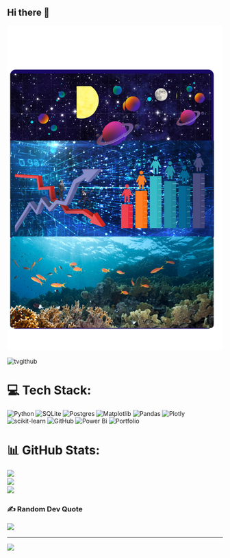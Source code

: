## Hi there 👋

![nonegithub](Untitled%20(4%20x%206%20in)%201.png)

![tvgithub](https://github.com/user-attachments/assets/c965aea0-9479-4f92-8177-b2d60f6523cd)


# 💻 Tech Stack:
![Python](https://img.shields.io/badge/python-3670A0?style=for-the-badge&logo=python&logoColor=ffdd54) ![SQLite](https://img.shields.io/badge/sqlite-%2307405e.svg?style=for-the-badge&logo=sqlite&logoColor=white) ![Postgres](https://img.shields.io/badge/postgres-%23316192.svg?style=for-the-badge&logo=postgresql&logoColor=white) ![Matplotlib](https://img.shields.io/badge/Matplotlib-%23ffffff.svg?style=for-the-badge&logo=Matplotlib&logoColor=black) ![Pandas](https://img.shields.io/badge/pandas-%23150458.svg?style=for-the-badge&logo=pandas&logoColor=white) ![Plotly](https://img.shields.io/badge/Plotly-%233F4F75.svg?style=for-the-badge&logo=plotly&logoColor=white) ![scikit-learn](https://img.shields.io/badge/scikit--learn-%23F7931E.svg?style=for-the-badge&logo=scikit-learn&logoColor=white) ![GitHub](https://img.shields.io/badge/github-%23121011.svg?style=for-the-badge&logo=github&logoColor=white) ![Power Bi](https://img.shields.io/badge/power_bi-F2C811?style=for-the-badge&logo=powerbi&logoColor=black) ![Portfolio](https://img.shields.io/badge/Portfolio-%23000000.svg?style=for-the-badge&logo=firefox&logoColor=#FF7139)
# 📊 GitHub Stats:
![](https://github-readme-stats.vercel.app/api?username=Johnson02468&theme=dark&hide_border=false&include_all_commits=false&count_private=false)<br/>
![](https://nirzak-streak-stats.vercel.app/?user=Johnson02468&theme=dark&hide_border=false)<br/>
![](https://github-readme-stats.vercel.app/api/top-langs/?username=Johnson02468&theme=dark&hide_border=false&include_all_commits=false&count_private=false&layout=compact)

### ✍️ Random Dev Quote
![](https://quotes-github-readme.vercel.app/api?type=horizontal&theme=light)

---
[![](https://visitcount.itsvg.in/api?id=Johnson02468&icon=0&color=0)](https://visitcount.itsvg.in)

<!-- Proudly created with GPRM ( https://gprm.itsvg.in ) -->

<!--
**Johnson02468/Johnson02468** is a ✨ _special_ ✨ repository because its `README.md` (this file) appears on your GitHub profile.

Here are some ideas to get you started:

- 🔭 I’m currently working on ...
- 🌱 I’m currently learning ...
- 👯 I’m looking to collaborate on ...
- 🤔 I’m looking for help with ...
- 💬 Ask me about ...
- 📫 How to reach me: ...
- 😄 Pronouns: ...
- ⚡ Fun fact: ...
-->
